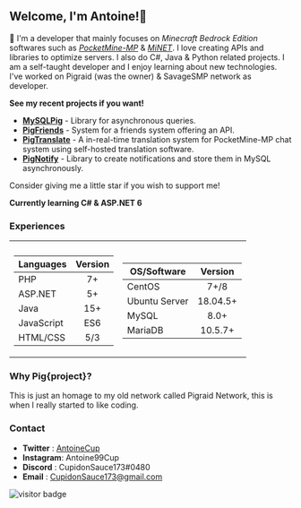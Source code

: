 ## Welcome, I'm Antoine!👋

💬 I'm a developer that mainly focuses on *Minecraft Bedrock Edition* softwares such as *[PocketMine-MP](https://github.com/pmmp/PocketMine-MP)* & *[MiNET](https://github.com/NiclasOlofsson/MiNET)*. I love creating APIs and libraries to optimize servers. I also do C#, Java & Python related projects. I am a self-taught developer and I enjoy learning about new technologies. I've worked on Pigraid (was the owner) & SavageSMP network as developer.

**See my recent projects if you want!**

- **[MySQLPig](https://github.com/CupidonSauce173/MyPigSQL)** - Library for asynchronous queries.
- **[PigFriends](https://github.com/CupidonSauce173/PigFriends)** - System for a friends system offering an API.
- **[PigTranslate](https://github.com/CupidonSauce173/PigTranslate)** - A in-real-time translation system for PocketMine-MP chat system using self-hosted translation software.
- **[PigNotify](https://github.com/CupidonSauce173/PigNotify)** - Library to create notifications and store them in MySQL asynchronously.

Consider giving me a little star if you wish to support me!

**Currently learning C# & ASP.NET 6**

### Experiences
<table>
<tr><th> </th><th></th></tr>
<tr><td>

| **Languages**| **Version** | 
| ------------ |:-----------:|
| PHP          | 7+          |
| ASP.NET      | 5+          |
| Java         | 15+         |
| JavaScript   | ES6         |
| HTML/CSS     | 5/3         |

</td><td>
  
| **OS/Software**| **Version** | 
| -------------- |:-----------:|
| CentOS         | 7+/8        |
| Ubuntu Server  | 18.04.5+    |
| MySQL          | 8.0+        |
| MariaDB        | 10.5.7+     |

</td></tr> </table>

### Why **Pig{project}**?
This is just an homage to my old network called Pigraid Network, this is when I really started to like coding.

### Contact
- **Twitter**  :   [AntoineCup](https://twitter.com/AntoineCup)
- **Instagram**:   Antoine99Cup
- **Discord**  :   CupidonSauce173#0480
- **Email**    :   CupidonSauce173@gmail.com


<img src="https://visitor-badge.laobi.icu/badge?page_id=CupidonSauce173.CupidonSauce173" alt="visitor badge"/>
